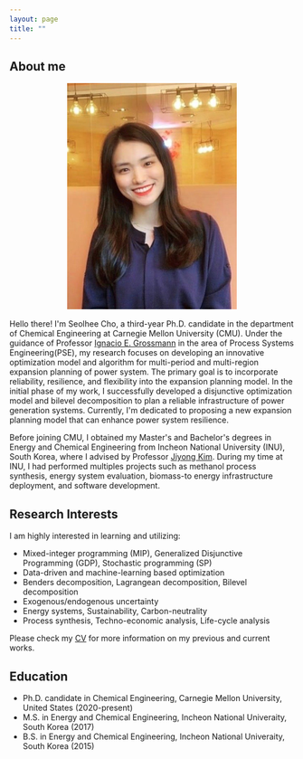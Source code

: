 ```yaml
---
layout: page
title: ""
---
```


## About me

<div align="center">
 <img width="300" height="400" src="/assets/img/photo.jpg"/>
</div>

Hello there! I'm Seolhee Cho, a third-year Ph.D. candidate in the department of Chemical Engineering at Carnegie Mellon University (CMU). Under the guidance of Professor [Ignacio E. Grossmann](http://egon.cheme.cmu.edu/) in the area of Process Systems Engineering(PSE), my research focuses on developing an innovative optimization model and algorithm for multi-period and multi-region expansion planning of power system. The primary goal is to incorporate reliability, resilience, and flexibility into the expansion planning model. In the initial phase of my work, I successfully developed a disjunctive optimization model and bilevel decomposition to plan a reliable infrastructure of power generation systems. Currently, I'm dedicated to proposing a new expansion planning model that can enhance power system resilience.

Before joining CMU, I obtained my Master's and Bachelor's degrees in Energy and Chemical Engineering from Incheon National University (INU), South Korea, where I advised by Professor [Jiyong Kim](https://jkimlab.wixsite.com/ipse). During my time at INU, I had performed multiples projects such as methanol process synthesis, energy system evaluation, biomass-to energy infrastructure deployment, and software development. 


## Research Interests
I am highly interested in learning and utilizing: 
 - Mixed-integer programming (MIP), Generalized Disjunctive Programming (GDP), Stochastic programming (SP)
 - Data-driven and machine-learning based optimization
 - Benders decomposition, Lagrangean decomposition, Bilevel decomposition
 - Exogenous/endogenous uncertainty
 - Energy systems, Sustainability, Carbon-neutrality
 - Process synthesis, Techno-economic analysis, Life-cycle analysis

Please check my [CV](/assets/pdf/cho.pdf) for more information on my previous and current works. 


## Education
 - Ph.D. candidate in Chemical Engineering, Carnegie Mellon University, United States (2020-present)
 - M.S. in Energy and Chemical Engineering, Incheon National Univeraity, South Korea (2017)
 - B.S. in Energy and Chemical Engineering, Incheon National Univeraity, South Korea (2015)
